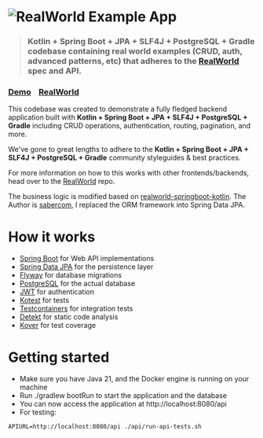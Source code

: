 # ![RealWorld Example App](logo.png)

> ### Kotlin + Spring Boot + JPA + SLF4J + PostgreSQL + Gradle  codebase containing real world examples (CRUD, auth, advanced patterns, etc) that adheres to the [RealWorld](https://github.com/gothinkster/realworld) spec and API.


### [Demo](https://demo.realworld.io/)&nbsp;&nbsp;&nbsp;&nbsp;[RealWorld](https://github.com/gothinkster/realworld)


This codebase was created to demonstrate a fully fledged backend application built with **Kotlin + Spring Boot + JPA + SLF4J + PostgreSQL + Gradle** including CRUD operations, authentication, routing, pagination, and more.

We've gone to great lengths to adhere to the **Kotlin + Spring Boot + JPA + SLF4J + PostgreSQL + Gradle** community styleguides & best practices.

For more information on how to this works with other frontends/backends, head over to the [RealWorld](https://github.com/gothinkster/realworld) repo.

The business logic is modified based on [realworld-springboot-kotlin](https://github.com/raeperd/realworld-springboot-kotlin/tree/master). The Author is [sabercom](https://github.com/sabercon), I replaced the ORM framework into Spring Data JPA.


# How it works
- [Spring Boot](https://spring.io/projects/spring-boot) for Web API implementations
- [Spring Data JPA](https://spring.io/projects/spring-data-jpa) for the persistence layer
- [Flyway](https://flywaydb.org/) for database migrations
- [PostgreSQL](https://www.postgresql.org/) for the actual database
- [JWT](https://jwt.io/) for authentication
- [Kotest](https://kotest.io/) for tests
- [Testcontainers](https://www.testcontainers.org/) for integration tests
- [Detekt](https://detekt.dev/) for static code analysis
- [Kover](https://github.com/Kotlin/kotlinx-kover) for test coverage


# Getting started

- Make sure you have Java 21, and the Docker engine is running on your machine
- Run ./gradlew bootRun to start the application and the database
- You can now access the application at http://localhost:8080/api
- For testing:
```shell
APIURL=http://localhost:8080/api ./api/run-api-tests.sh
```

